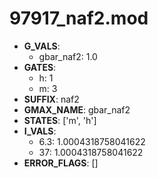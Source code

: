 # 97917_naf2.mod

- **G_VALS**:
  - gbar_naf2: 1.0
- **GATES**:
  - h: 1
  - m: 3
- **SUFFIX**: naf2
- **GMAX_NAME**: gbar_naf2
- **STATES**: ['m', 'h']
- **I_VALS**:
  - 6.3: 1.0004318758041622
  - 37: 1.0004318758041622
- **ERROR_FLAGS**: []
